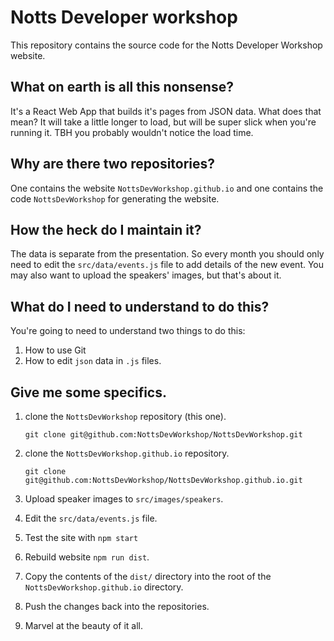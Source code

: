# Notts Developer workshop

This repository contains the source code for the Notts Developer Workshop website.

## What on earth is all this nonsense?

It's a React Web App that builds it's pages from JSON data.  What does that mean?  It will take a little longer to load, but will be super slick when you're running it.  TBH you probably wouldn't notice the load time.

## Why are there two repositories?

One contains the website `NottsDevWorkshop.github.io` and one contains the code `NottsDevWorkshop` for generating the website.

## How the heck do I maintain it?

The data is separate from the presentation.  So every month you should only need to edit the `src/data/events.js` file to add details of the new event.  You may also want to upload the speakers' images, but that's about it.

## What do I need to understand to do this?

You're going to need to understand two things to do this:

1. How to use Git
1. How to edit `json` data in `.js` files.

## Give me some specifics.

1. clone the `NottsDevWorkshop` repository (this one).

    `git clone git@github.com:NottsDevWorkshop/NottsDevWorkshop.git`
1. clone the `NottsDevWorkshop.github.io` repository.

    `git clone git@github.com:NottsDevWorkshop/NottsDevWorkshop.github.io.git`
1. Upload speaker images to `src/images/speakers`.
1. Edit the `src/data/events.js` file.
1. Test the site with `npm start`
1. Rebuild website `npm run dist`.
1. Copy the contents of the `dist/` directory into the root of the `NottsDevWorkshop.github.io` directory.
1. Push the changes back into the repositories.
1. Marvel at the beauty of it all.

